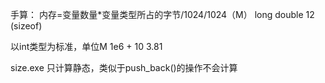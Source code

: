 手算：
内存=变量数量*变量类型所占的字节/1024/1024（M）
long double 12 (sizeof)

以int类型为标准，单位M
1e6 + 10    3.81

size.exe 只计算静态，类似于push_back()的操作不会计算